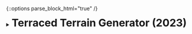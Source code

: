 {::options parse_block_html="true" /}
<details>
  <summary><h1 style="display:inline">Terraced Terrain Generator (2023)</h1></summary>

![](assets/images/portfolio/ttg.png)

[Terraced Terrain Generator (TTG)](http://ttg.matheusamazonas.net) is a free Unity tool for the procedural generation of terraced terrain meshes like the ones in the picture above. Its first version (1.0.0) was released in April 2023, and its latest version is [2.0.2](https://github.com/lazysquirrellabs/TTG/releases/tag/2.0.2).

TTG's development process was documented in the following blog posts:
- [Developing a Terraced Terrain Generator](https://blog.matheusamazonas.net/posts/ttg).
- [Terraced Terrain Generator performance improvements](https://blog.matheusamazonas.net/posts/ttg_performance).
- [Adding custom terrace heights to Terraced Terrain Generator](https://blog.matheusamazonas.net/posts/ttg_custom_heights).
- [Adding more detail to Terraced Terrain Generator using Perlin noise octaves](https://blog.matheusamazonas.net/posts/ttg_octaves).

Terraced Terrain Generator is distributed under the terms of the MIT [license](https://github.com/lazysquirrellabs/TTG/blob/master/LICENSE).

Role: Game Developer, Project Manager  
Team size: 1  
Platform: Unity tool  
Engine/Language: Unity/C#  
Package: [TTG on OpenUPM](https://openupm.com/packages/com.lazysquirrellabs.terracedterraingenerator/)  
Project management: [TTG on Trello](https://trello.com/b/cFRtgqal/terracted-terrain-generator)  
Source code: [TTG on GitHub](https://github.com/lazysquirrellabs/TTG)  
</details>